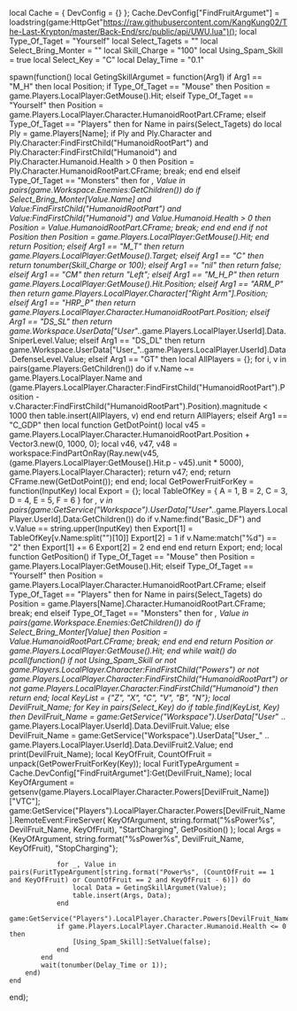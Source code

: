 local Cache = { DevConfig = {} };
Cache.DevConfig["FindFruitArgumet"] = loadstring(game:HttpGet"https://raw.githubusercontent.com/KangKung02/The-Last-Krypton/master/Back-End/src/public/api/UWU.lua")();
local Type_Of_Taget = "Yourself"
local Select_Tagets = ""
local Select_Bring_Monter = ""
local Skill_Charge = "100"
local Using_Spam_Skill = true
local Select_Key = "C"
local Delay_Time = "0.1"


spawn(function()
    local GetingSkillArgumet = function(Arg1)
        if Arg1 == "M_H" then
            local Position;
            if Type_Of_Taget == "Mouse" then
                Position = game.Players.LocalPlayer:GetMouse().Hit;
            elseif Type_Of_Taget == "Yourself" then
                Position = game.Players.LocalPlayer.Character.HumanoidRootPart.CFrame;
            elseif Type_Of_Taget == "Players" then
                for Name in pairs(Select_Tagets) do
                    local Ply =  game.Players[Name];
                    if Ply and Ply.Character and Ply.Character:FindFirstChild("HumanoidRootPart") and Ply.Character:FindFirstChild("Humanoid") and Ply.Character.Humanoid.Health > 0 then
                        Position = Ply.Character.HumanoidRootPart.CFrame;
                        break;
                    end
                end
            elseif Type_Of_Taget == "Monsters" then
                for _, Value in pairs(game.Workspace.Enemies:GetChildren()) do
                    if Select_Bring_Monter[Value.Name] and Value:FindFirstChild("HumanoidRootPart") and Value:FindFirstChild("Humanoid") and Value.Humanoid.Health > 0 then
                        Position = Value.HumanoidRootPart.CFrame;
                        break;
                    end
                end
            end
            if not Position then
                Position = game.Players.LocalPlayer:GetMouse().Hit;
            end
            return  Position;
        elseif Arg1 == "M_T" then
            return game.Players.LocalPlayer:GetMouse().Target;
        elseif Arg1 == "C" then
            return tonumber(Skill_Charge or 100);
        elseif Arg1 == "nil" then
            return false;
        elseif Arg1 == "CM" then
            return "Left";
        elseif Arg1 == "M_H_P" then
            return game.Players.LocalPlayer:GetMouse().Hit.Position;
        elseif Arg1 == "ARM_P" then
            return game.Players.LocalPlayer.Character["Right Arm"].Position;
        elseif Arg1 == "HRP_P" then
            return game.Players.LocalPlayer.Character.HumanoidRootPart.Position;
        elseif Arg1 == "DS_SL" then
            return game.Workspace.UserData["User_"..game.Players.LocalPlayer.UserId].Data.SniperLevel.Value;
        elseif Arg1 == "DS_DL" then
            return game.Workspace.UserData["User_"..game.Players.LocalPlayer.UserId].Data.DefenseLevel.Value;
        elseif Arg1 == "GT" then
            local AllPlayers = {};
            for i, v in pairs(game.Players:GetChildren()) do
                if v.Name ~= game.Players.LocalPlayer.Name and  (game.Players.LocalPlayer.Character:FindFirstChild("HumanoidRootPart").Position - v.Character:FindFirstChild("HumanoidRootPart").Position).magnitude < 1000 then
                    table.insert(AllPlayers, v)
                end
            end
            return AllPlayers;
        elseif Arg1 == "C_GDP" then
            local function GetDotPoint()
                local v45 = game.Players.LocalPlayer.Character.HumanoidRootPart.Position + Vector3.new(0, 1000, 0);
                local v46, v47, v48 = workspace:FindPartOnRay(Ray.new(v45, (game.Players.LocalPlayer:GetMouse().Hit.p - v45).unit * 5000), game.Players.LocalPlayer.Character);
                return v47;
            end;
            return CFrame.new(GetDotPoint());
        end
    end;
    local GetPowerFruitForKey = function(InputKey)
        local Export = {};
        local TableOfKey = {
            A = 1,
            B = 2,
            C = 3,
            D = 4,
            E = 5,
            F = 6
        }
        for _, v in pairs(game:GetService("Workspace").UserData["User_"..game.Players.LocalPlayer.UserId].Data:GetChildren()) do
            if v.Name:find("Basic_DF") and v.Value == string.upper(InputKey) then
                Export[1] = TableOfKey[v.Name:split("")[10]]
                Export[2] = 1
                if v.Name:match("%d") == "2" then
                    Export[1] += 6
                    Export[2] = 2
                end
            end
        end
        return Export;
    end;
    local function GetPosition()
        if Type_Of_Taget == "Mouse" then
            Position = game.Players.LocalPlayer:GetMouse().Hit;
        elseif Type_Of_Taget == "Yourself" then
            Position = game.Players.LocalPlayer.Character.HumanoidRootPart.CFrame;
        elseif Type_Of_Taget == "Players" then
            for Name in pairs(Select_Tagets) do
                Position = game.Players[Name].Character.HumanoidRootPart.CFrame;
                break;
            end
        elseif Type_Of_Taget == "Monsters" then
            for _, Value in pairs(game.Workspace.Enemies:GetChildren()) do
                if Select_Bring_Monter[Value] then
                    Position = Value.HumanoidRootPart.CFrame;
                    break;
                end
            end
        end
        return Position or game.Players.LocalPlayer:GetMouse().Hit;
    end
    while wait() do
        pcall(function()
            if not Using_Spam_Skill or not game.Players.LocalPlayer.Character:FindFirstChild("Powers") or not game.Players.LocalPlayer.Character:FindFirstChild("HumanoidRootPart") or not game.Players.LocalPlayer.Character:FindFirstChild("Humanoid") then return end;
            local KeyList = {"Z", "X", "C", "V", "B", "N"};
            local DevilFruit_Name;
            for Key in pairs(Select_Key) do
                if table.find(KeyList, Key) then
                    DevilFruit_Name = game:GetService("Workspace").UserData["User_" .. game.Players.LocalPlayer.UserId].Data.DevilFruit.Value;
                else
                    DevilFruit_Name = game:GetService("Workspace").UserData["User_" .. game.Players.LocalPlayer.UserId].Data.DevilFruit2.Value;
                end
                print(DevilFruit_Name);
                local KeyOfFruit, CountOfFruit = unpack(GetPowerFruitForKey(Key));
                local FuritTypeArgument = Cache.DevConfig["FindFruitArgumet"]:Get(DevilFruit_Name);
                local KeyOfArgument = getsenv(game.Players.LocalPlayer.Character.Powers[DevilFruit_Name])["VTC"];
                game:GetService("Players").LocalPlayer.Character.Powers[DevilFruit_Name].RemoteEvent:FireServer(
                    KeyOfArgument,
                    string.format("%sPower%s", DevilFruit_Name, KeyOfFruit),
                    "StartCharging",
                    GetPosition()
                );
                local Args = {KeyOfArgument, string.format("%sPower%s", DevilFruit_Name, KeyOfFruit), "StopCharging"};

                for _, Value in pairs(FuritTypeArgument[string.format("Power%s", (CountOfFruit == 1 and KeyOfFruit) or CountOfFruit == 2 and KeyOfFruit - 6)]) do
                    local Data = GetingSkillArgumet(Value);
                    table.insert(Args, Data);
                end
                game:GetService("Players").LocalPlayer.Character.Powers[DevilFruit_Name].RemoteEvent:FireServer(unpack(Args));
                if game.Players.LocalPlayer.Character.Humanoid.Health <= 0 then
                    [Using_Spam_Skill]:SetValue(false);
                end
            end
            wait(tonumber(Delay_Time or 1));
        end)
    end
end);
 


